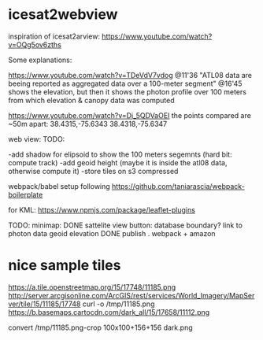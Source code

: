 # icesat2webview


inspiration of icesat2arview:
https://www.youtube.com/watch?v=OQg5ov6zths



Some explanations:

https://www.youtube.com/watch?v=TDeVdV7vdog 
@11'36
"ATL08 data are beeing reported as aggregated data over a 100-meter segment"
@16'45
shows the elevation, but then it shows the photon profile over 100 meters from which elevation & canopy data was computed




https://www.youtube.com/watch?v=Dj_5QDVaOEI
the points compared are ~50m apart:
38.4315,-75.6343
38.4318,-75.6347




web view:
TODO:

-add shadow for elipsoid to show the 100 meters segemnts (hard bit: compute track)
-add geoid height (maybe it is inside the atl08 data, otherwise compute it)
-store tiles on s3 compressed


webpack/babel setup following https://github.com/taniarascia/webpack-boilerplate


for KML:
https://www.npmjs.com/package/leaflet-plugins


TODO:
minimap: DONE
sattelite view button:
database boundary?
link to photon data
geoid elevation DONE
publish . webpack + amazon




# nice sample tiles
https://a.tile.openstreetmap.org/15/17748/11185.png
http://server.arcgisonline.com/ArcGIS/rest/services/World_Imagery/MapServer/tile/15/11185/17748
curl -o /tmp/11185.png https://b.basemaps.cartocdn.com/dark_all/15/17658/11112.png

convert  /tmp/11185.png-crop 100x100+156+156 dark.png


